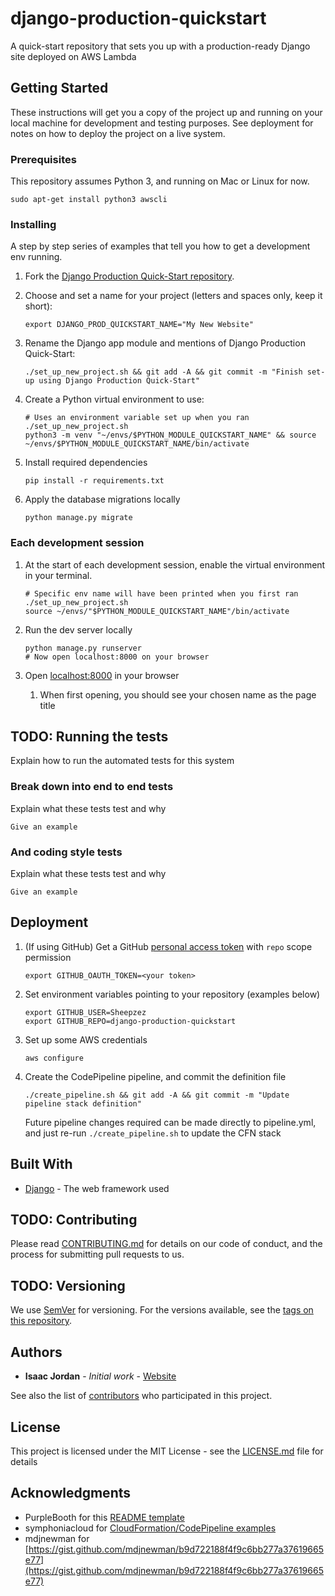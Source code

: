 # django-production-quickstart
A quick-start repository that sets you up with a production-ready Django site deployed on AWS Lambda

## Getting Started

These instructions will get you a copy of the project up and running on your local machine 
for development and testing purposes. See deployment for notes on how to deploy 
the project on a live system.

### Prerequisites

This repository assumes Python 3, and running on Mac or Linux for now.
```
sudo apt-get install python3 awscli
```

### Installing

A step by step series of examples that tell you how to get a development env running.

1. Fork the [Django Production Quick-Start repository](https://github.com/Sheepzez/django-production-quickstart).

2. Choose and set a name for your project (letters and spaces only, keep it short):

    ```
    export DJANGO_PROD_QUICKSTART_NAME="My New Website"
    ```

3. Rename the Django app module and mentions of Django Production Quick-Start:

    ```
    ./set_up_new_project.sh && git add -A && git commit -m "Finish set-up using Django Production Quick-Start"
    ```

4. Create a Python virtual environment to use:

    ```
    # Uses an environment variable set up when you ran ./set_up_new_project.sh
    python3 -m venv "~/envs/$PYTHON_MODULE_QUICKSTART_NAME" && source ~/envs/$PYTHON_MODULE_QUICKSTART_NAME/bin/activate
    ```

5. Install required dependencies

    ```
    pip install -r requirements.txt
    ```
   
6. Apply the database migrations locally

    ```
    python manage.py migrate
    ```

### Each development session

1. At the start of each development session, enable the virtual environment in your terminal.

    ```
    # Specific env name will have been printed when you first ran ./set_up_new_project.sh
    source ~/envs/"$PYTHON_MODULE_QUICKSTART_NAME"/bin/activate
    ```

2. Run the dev server locally

    ```
    python manage.py runserver
    # Now open localhost:8000 on your browser
    ```
   
3. Open [localhost:8000](localhost:8000) in your browser
    1. When first opening, you should see your chosen name as the page title

## TODO: Running the tests

Explain how to run the automated tests for this system

### Break down into end to end tests

Explain what these tests test and why

```
Give an example
```

### And coding style tests

Explain what these tests test and why

```
Give an example
```

## Deployment

1. (If using GitHub) Get a GitHub [personal access token](https://github.com/settings/tokens) with `repo` scope permission

    ```
    export GITHUB_OAUTH_TOKEN=<your token>
    ```
    
2. Set environment variables pointing to your repository (examples below)

    ```
    export GITHUB_USER=Sheepzez
    export GITHUB_REPO=django-production-quickstart
    ```

3. Set up some AWS credentials

    ```
    aws configure
    ```

4. Create the CodePipeline pipeline, and commit the definition file

    ```
    ./create_pipeline.sh && git add -A && git commit -m "Update pipeline stack definition"
    ```
   
   Future pipeline changes required can be made directly to pipeline.yml, and just 
   re-run `./create_pipeline.sh` to update the CFN stack

## Built With

* [Django](https://www.djangoproject.com) - The web framework used

## TODO: Contributing

Please read [CONTRIBUTING.md](https://gist.github.com/PurpleBooth/b24679402957c63ec426) for details on our code of conduct, and the process for submitting pull requests to us.

## TODO: Versioning

We use [SemVer](http://semver.org/) for versioning. For the versions available, see the [tags on this repository](https://github.com/your/project/tags). 

## Authors

* **Isaac Jordan** - *Initial work* - [Website](https://isaacjordan.me/)

See also the list of [contributors](https://github.com/Sheepzez/django-production-quickstart/graphs/contributors) who participated in this project.

## License

This project is licensed under the MIT License - see the [LICENSE.md](LICENSE.md) file for details

## Acknowledgments

* PurpleBooth for this [README template](https://gist.github.com/PurpleBooth/109311bb0361f32d87a2)
* symphoniacloud for [CloudFormation/CodePipeline examples](https://github.com/symphoniacloud/github-codepipeline)
* mdjnewman for [https://gist.github.com/mdjnewman/b9d722188f4f9c6bb277a37619665e77](https://gist.github.com/mdjnewman/b9d722188f4f9c6bb277a37619665e77)
